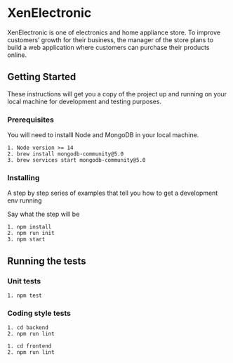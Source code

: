 # XenElectronic

XenElectronic is one of electronics and home appliance store. To improve customers’ growth for their business, the manager of the store plans to build a web application where customers can purchase their products online.

## Getting Started

These instructions will get you a copy of the project up and running on your local machine for development and testing purposes.

### Prerequisites

You will need to installl Node and MongoDB in your local machine.

```
1. Node version >= 14
2. brew install mongodb-community@5.0
3. brew services start mongodb-community@5.0
```

### Installing

A step by step series of examples that tell you how to get a development env running

Say what the step will be

```
1. npm install
2. npm run init
3. npm start
```

## Running the tests

### Unit tests

```
1. npm test
```

### Coding style tests

```
1. cd backend
2. npm run lint
```

```
1. cd frontend
2. npm run lint
```
